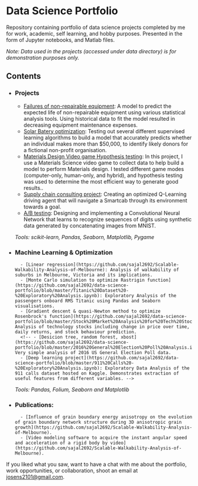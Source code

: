 # Data Science Portfolio
Repository containing portfolio of data science projects completed by me for work, academic, self learning, and hobby purposes. Presented in the form of Jupyter notebooks, and Matlab files.

_Note: Data used in the projects (accessed under data directory) is for demonstration purposes only._


## Contents

- ### Projects

	- [Failures of non-repairable equipment](https://github.com/josedavid2101/Predictive_maintenance): A model to predict the expected life of non-repairable equipment using various statistical analysis tools. Using historical data to fit the model resulted in decreasing equipment maintenance expenses.
	- [Solar Batery optimization](https://github.com/josedavid2101/Optimization_techniques): Testing out several different supervised learning algorithms to build a model that accurately predicts whether an individual makes more than $50,000, to identify likely donors for a fictional non-profit organisation.
	- [Materials Design Video game Hypothesis testing](https://github.com/josedavid2101/Statistics_videogame/blob/main/README.md): In this project, I use a Materials Science video game to collect data to help build a model to perform Materials design. I tested different game modes (computer-only, human-only, and hybrid), and hypothesis testing was used to determine the most efficient way to generate good results..
	- [Supply chain consulting project](https://github.com/sajal2692/Training-a-Smartcab-to-Drive): Creating an optimized Q-Learning driving agent that will navigate a Smartcab through its environment towards a goal.
	- [A/B testing](https://github.com/sajal2692/data-science-portfolio/blob/master/digit_recognition-mnist-sequence.ipynb):  Designing and implementing a Convolutional Neural Network that learns to recognize sequences of digits using synthetic data generated by concatenating images from MNIST.

	_Tools: scikit-learn, Pandas, Seaborn, Matplotlib, Pygame_ 


- ### Machine Learning & Optimization
		- [Linear regression](https://github.com/sajal2692/Scalable-Walkability-Analysis-of-Melbourne): Analysis of walkability of suburbs in Melbourne, Victoria and its implications.
		- [Monte Carlo simulation to optimize Rastrigin function](https://github.com/sajal2692/data-science-portfolio/blob/master/Titanic%20Dataset%20-%20Exploratory%20Analysis.ipynb): Exploratory Analysis of the passengers onboard RMS Titanic using Pandas and Seaborn visualisations.
		- [Gradient descent & quasi-Newton method to optimize Rosenbrock's function](https://github.com/sajal2692/data-science-portfolio/blob/master/Stock%20Market%20Analysis%20for%20Tech%20Stocks.ipynb): Analysis of technology stocks including change in price over time, daily returns, and stock behaviour prediction.
		<!-- - [Desicion tree, random forest, xbost](https://github.com/sajal2692/data-science-portfolio/blob/master/2016%20General%20Election%20Poll%20Analysis.ipynb): Very simple analysis of 2016 US General Election Poll data.
		- [Deep learning project](https://github.com/sajal2692/data-science-portfolio/blob/master/911%20Calls%20-%20Exploratory%20Analysis.ipynb): Exploratory Data Analysis of the 911 calls dataset hosted on Kaggle. Demonstrates extraction of useful features from different variables. -->
		
	_Tools: Pandas, Folium, Seaborn and Matplotlib_
	
- ### Publications:
		- [Influence of grain boundary energy anisotropy on the evolution of grain boundary network structure during 3D anisotropic grain growth](https://github.com/sajal2692/Scalable-Walkability-Analysis-of-Melbourne).
		- [Video modeling software to acquire the instant angular speed and acceleration of a rigid body by video](https://github.com/sajal2692/Scalable-Walkability-Analysis-of-Melbourne).



If you liked what you saw, want to have a chat with me about the portfolio, work opportunities, or collaboration, shoot an email at josens2101@gmail.com. 
